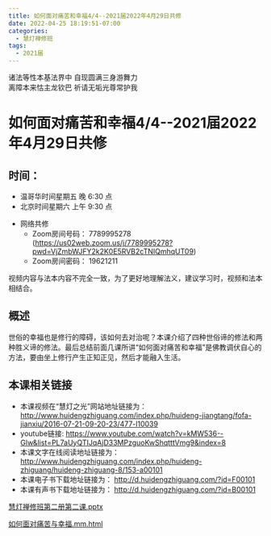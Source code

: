```yaml
---
title: 如何面对痛苦和幸福4/4--2021届2022年4月29日共修
date: 2022-04-25 18:19:51-07:00
categories:
  - 慧灯禅修班
tags:
  - 2021届
---
```

诸法等性本基法界中 自现圆满三身游舞力  
离障本来怙主龙钦巴 祈请无垢光尊常护我  

# 如何面对痛苦和幸福4/4--2021届2022年4月29日共修

## 时间：

* 温哥华时间星期五 晚 6:30 点
* 北京时间星期六 上午 9:30 点

- 网络共修
  - Zoom房间号码： 7789995278 (<https://us02web.zoom.us/j/7789995278?pwd=VjZmbWJFY2k2K0E5RVB2cTNIQmhqUT09>)
  - Zoom房间密码： 19621211
  
视频内容与法本内容不完全一致，为了更好地理解法义，建议学习时，视频和法本相结合。

## 概述

世俗的幸福也是修行的障碍，该如何去对治呢？本课介绍了四种世俗谛的修法和两种胜义谛的修法。最后总结前面几课所讲“如何面对痛苦和幸福”是佛教调伏自心的方法，要由坐上修行产生正知正见，然后才能融入生活。

## 本课相关链接

- 本课视频在“慧灯之光”网站地址链接为：
<http://www.huidengzhiguang.com/index.php/huideng-jiangtang/fofa-jianxiu/2016-07-21-09-20-23/477-l10039>
- youtube链接:
<https://www.youtube.com/watch?v=kMW536--Glw&list=PL7aUyQTIJqAjD33MPzguoKwShqtttVmg9&index=8>
- 本课文字在线阅读地址链接为：
<http://www.huidengzhiguang.com/index.php/huideng-zhiguang/huideng-zhiguang-8/153-a00101>
- 本课电子书下载地址链接为：
<http://d.huidengzhiguang.com/?id=F00101>
- 本课有声书下载地址链接为：
<http://d.huidengzhiguang.com/?id=B00101>

[慧灯禅修班第二册第二课.pptx](https://s3.ca-central-1.wasabisys.com/hddata/f.huidengchanxiu.net/hdv/f/up/2020慧灯禅修班第二册第二课.pptx)

[如何面对痛苦与幸福.mm.html](https://s3.ca-central-1.wasabisys.com/hddata/f.huidengchanxiu.net/hdv/f/up/如何面对痛苦与幸福.mm.html)  